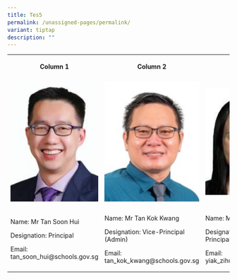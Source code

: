 ```yaml
---
title: Tes5
permalink: /unassigned-pages/permalink/
variant: tiptap
description: ""
---
```

<table><tbody><tr><th rowspan="1" colspan="1"><p>Column 1</p></th><th rowspan="1" colspan="1"><p>Column 2</p></th><th rowspan="1" colspan="1"><p>Column 3</p></th><th rowspan="1" colspan="1"><p>column 4</p></th></tr><tr><td rowspan="1" colspan="1"><div class="isomer-image-wrapper"><img style="width: 100%" height="auto" width="100%" alt="" src="/images/School_Leaders/tan_soon_hui.jpg"></div></td><td rowspan="1" colspan="1"><div class="isomer-image-wrapper"><img style="width: 100%" height="auto" width="100%" alt="" src="/images/School_Leaders/Tan%20Kok%20Kwang.jpeg"></div></td><td rowspan="1" colspan="1"><div class="isomer-image-wrapper"><img style="width: 100%" height="auto" width="100%" alt="" src="/images/School_Leaders/vanessa.jpg"></div></td><td rowspan="1" colspan="1"><div class="isomer-image-wrapper"><img style="width: 100%" height="auto" width="100%" alt="" src="/images/School_Leaders/goh_kar_whee.jpg"></div></td></tr><tr><td rowspan="1" colspan="1"><p>Name: Mr Tan Soon Hui</p><p>Designation: Principal</p><p>Email: tan_soon_hui@schools.gov.sg</p></td><td rowspan="1" colspan="1"><p>Name: Mr Tan Kok Kwang</p><p>Designation: Vice-Principal (Admin)</p><p>Email: tan_kok_kwang@schools.gov.sg</p></td><td rowspan="1" colspan="1"><p>Name: Ms Yiak Zihui</p><p>Designation: Vice-Principal</p><p>Email: yiak_zihui@schools.gov.sg</p></td><td rowspan="1" colspan="1"><p>Name: Mr Goh Kar Whee</p><p>Designation: Vice-Principal</p><p>Email: goh_kar_whee@schools.gov.sg</p></td></tr></tbody></table><p></p>